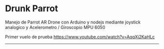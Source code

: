 ﻿# Drunk Parrot

Manejo de Parrot AR Drone con Arduino y nodejs mediante joystick analogico y Acelerometro / Giroscopio MPU 6050 

Primer vuelo de prueba https://www.youtube.com/watch?v=AqqXj2KaHLc
***********************************************************************************

